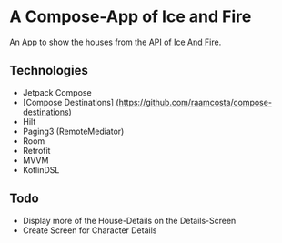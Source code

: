 # A Compose-App of Ice and Fire

An App to show the houses from the [API of Ice And Fire](https://anapioficeandfire.com/).

## Technologies

- Jetpack Compose
- [Compose Destinations] (https://github.com/raamcosta/compose-destinations)
- Hilt
- Paging3 (RemoteMediator)
- Room
- Retrofit
- MVVM
- KotlinDSL

## Todo

- Display more of the House-Details on the Details-Screen
- Create Screen for Character Details
